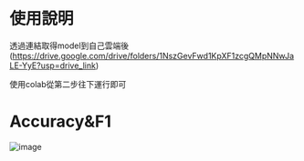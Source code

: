 # 使用說明
透過連結取得model到自己雲端後(https://drive.google.com/drive/folders/1NszGevFwd1KpXF1zcgQMpNNwJaLE-YyE?usp=drive_link) 

使用colab從第二步往下運行即可

# Accuracy&F1
![image](https://github.com/user-attachments/assets/79777451-9ea3-496e-8b82-44ad89d7898c)
